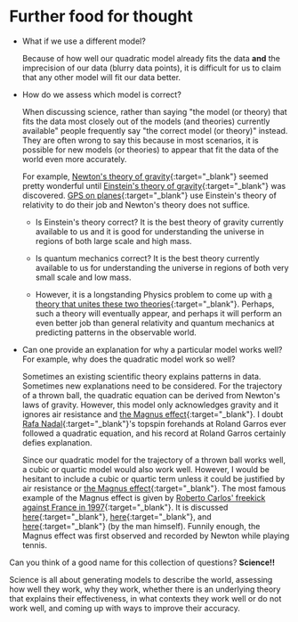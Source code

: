 # Further food for thought

- What if we use a different model?

  Because of how well our quadratic model already fits the data
  **and** the imprecision of our data (blurry data points),
  it is difficult for us to claim that any
  other model will fit our data better.

- How do we assess which model is correct?

  When discussing science, rather than saying "the model (or theory) that fits
  the data most closely out of the models (and theories) currently available"
  people frequently say "the correct model (or theory)" instead.
  They are often wrong to say this because in most scenarios,
  it is possible for new models (or theories) to appear
  that fit the data of the world even more accurately.

  For example,
  [Newton's theory of gravity](https://en.wikipedia.org/wiki/Newton%27s_law_of_universal_gravitation){:target="_blank"}
  seemed pretty wonderful until [Einstein's theory of gravity](https://en.wikipedia.org/wiki/General_relativity){:target="_blank"}
  was discovered.
  [GPS on planes](https://en.wikipedia.org/wiki/Global_Positioning_System#Relativistic_corrections){:target="_blank"}
  use Einstein's theory of relativity to do their job and Newton's theory does not suffice.

  - Is Einstein's theory correct?
    It is the best theory of gravity currently available to us and
    it is good for understanding the universe in regions of both large scale and high mass.

  - Is quantum mechanics correct?
    It is the best theory currently available to us
    for understanding the universe in regions of both very small scale and low mass.

  - However, it is a longstanding Physics problem to come up with
    [a theory that unites these two theories](https://en.wikipedia.org/wiki/Theory_of_everything){:target="_blank"}.
    Perhaps, such a theory will eventually appear, and perhaps it will perform an even better job than
    general relativity and quantum mechanics at predicting patterns in the observable world.

- Can one provide an explanation for why a particular model works well?
  For example, why does the quadratic model work so well?

  Sometimes an existing scientific theory explains patterns in data.
  Sometimes new explanations need to be considered.
  For the trajectory of a thrown ball,
  the quadratic equation can be derived from Newton's laws of gravity.
  However, this model only acknowledges gravity and it ignores air resistance and
  [the Magnus effect](https://en.wikipedia.org/wiki/Magnus_effect){:target="_blank"}.
  I doubt [Rafa Nadal](https://en.wikipedia.org/wiki/Rafael_Nadal_at_the_French_Open){:target="_blank"}'s
  topspin forehands at Roland Garros ever followed a quadratic equation,
  and his record at Roland Garros certainly defies explanation.

  Since our quadratic model for the trajectory of a thrown ball works well,
  a cubic or quartic model would also work well. However, I would be hesitant
  to include a cubic or quartic term unless it could be justified by air resistance or
  [the Magnus effect](https://en.wikipedia.org/wiki/Magnus_effect){:target="_blank"}.
  The most famous example of the Magnus effect is given by
  [Roberto Carlos' freekick against France in 1997](https://youtu.be/WLgMRyRjVrI?si=vKF4q99AeZegD6q7){:target="_blank"}.
  It is discussed [here](https://youtu.be/m57cimnJ7fc?si=Zq7d35zqTbcq1Uud){:target="_blank"},
  [here](https://www.espn.com/soccer/story/_/id/37475858/physics-impossible-strike){:target="_blank"},
  and [here](https://youtu.be/lZPEZie3eCk?si=eR6Gwf8T7vv9g5Jv){:target="_blank"} (by the man himself).
  Funnily enough, the Magnus effect was first observed and recorded by Newton while playing tennis.

Can you think of a good name for this collection of questions?
**Science!!**

Science is all about generating models to describe the world,
assessing how well they work, why they work,
whether there is an underlying theory that explains their effectiveness,
in what contexts they work well or do not work well,
and coming up with ways to improve their accuracy.

